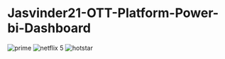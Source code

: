 # Jasvinder21-OTT-Platform-Power-bi-Dashboard
![prime](https://github.com/user-attachments/assets/9a7f1ac2-6393-4fc2-91b6-2b2ee92cf16c)
![netflix 5](https://github.com/user-attachments/assets/94d21242-6dd0-46bd-9b56-fa092a12d570)
![hotstar](https://github.com/user-attachments/assets/4b4a315b-983a-48f6-a506-046cc0937dda)
